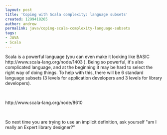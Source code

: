 ```yaml
---
layout: post
title: 'Coping with Scala complexity: language subsets'
created: 1299418265
author: andrew
permalink: java/coping-scala-complexity-language-subsets
tags:
- JAVA
- Scala
---
```

<p>Scala is a powerful language (you can even make it looking like BASIC http://www.scala-lang.org/node/1403 ). Being so powerful, it's also complicated language, and at the beginning it may be hard to select the right way of doing things. To help with this, there will be 6 standard language subsets (3 levels for application developers and 3 levels for library developers).&nbsp;</p>
<p>&nbsp;</p>
<p>http://www.scala-lang.org/node/8610</p>
<p>&nbsp;</p>
<p>So next time you are trying to use an implicit definition, ask yourself &quot;am I really an&nbsp;Expert library designer?&quot;</p>
<p>
<meta charset="utf-8" /></p>
